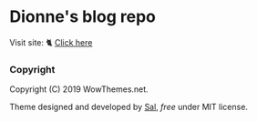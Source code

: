 Dionne's blog repo
==========


Visit site: 🐈 [Click here](https://spellonyou.github.io/)


### Copyright

Copyright (C) 2019 WowThemes.net.

Theme designed and developed by [Sal](https://www.wowthemes.net), *free* under MIT license. 
